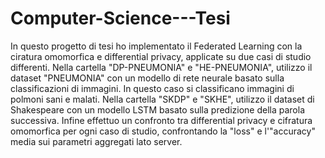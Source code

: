 # Computer-Science---Tesi

In questo progetto di tesi ho implementato il Federated Learning con la ciratura omomorfica e differential privacy, applicate su due casi di studio differenti. Nella cartella "DP-PNEUMONIA" e "HE-PNEUMONIA", utilizzo il dataset "PNEUMONIA" con un modello di rete neurale basato sulla classificazioni di immagini. In questo caso si classificano immagini di polmoni sani e malati.
Nella cartella "SKDP" e "SKHE", utilizzo il dataset di Shakespeare con un modello LSTM basato sulla predizione della parola successiva. Infine effettuo un confronto tra differential privacy e cifratura omomorfica per ogni caso di studio, confrontando la "loss" e l'"accuracy" media sui parametri aggregati lato server.

